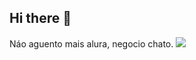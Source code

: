 ## Hi there 👋

Náo aguento mais alura, negocio chato.
![](https://tenor.com/pt-BR/view/yikes-cat-crying-sobbing-ugly-cry-gif-11184569669507519582)

